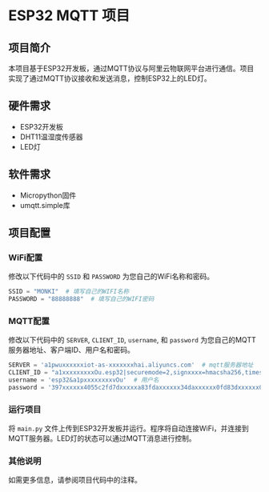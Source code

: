 
# ESP32 MQTT 项目

## 项目简介

本项目基于ESP32开发板，通过MQTT协议与阿里云物联网平台进行通信。项目实现了通过MQTT协议接收和发送消息，控制ESP32上的LED灯。

## 硬件需求

- ESP32开发板
- DHT11温湿度传感器
- LED灯

## 软件需求

- Micropython固件
- umqtt.simple库

## 项目配置

### WiFi配置

修改以下代码中的 `SSID` 和 `PASSWORD` 为您自己的WiFi名称和密码。

```python
SSID = "MONKI"  # 填写自己的WIFI名称
PASSWORD = "88888888"  # 填写自己的WIFI密码
```

### MQTT配置

修改以下代码中的 `SERVER`, `CLIENT_ID`, `username`, 和 `password` 为您自己的MQTT服务器地址、客户端ID、用户名和密码。

```python
SERVER = 'a1pwuxxxxxxiot-as-xxxxxxxhai.aliyuncs.com'  # mqtt服务器地址
CLIENT_ID = "a1xxxxxxxxxOu.esp32|securemode=2,signxxxx=hmacsha256,timestaxxxxxxxx72757040|"  # clientId
username = 'esp32&a1pxxxxxxxxvOu'  # 用户名
password = '397xxxxxx4055c2fd7dxxxxxa83fdaxxxxxx34daxxxxxx0fd83dxxxxxx0'  # 密码
```

### 运行项目

将 `main.py` 文件上传到ESP32开发板并运行。程序将自动连接WiFi，并连接到MQTT服务器。LED灯的状态可以通过MQTT消息进行控制。

### 其他说明

如需更多信息，请参阅项目代码中的注释。
